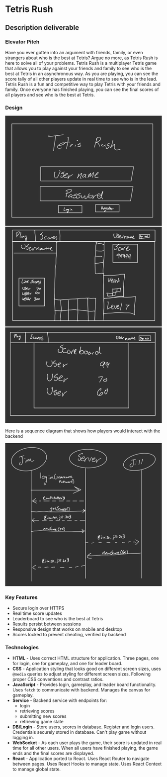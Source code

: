 # Tetris Rush

## Description deliverable

### Elevator Pitch

Have you ever gotten into an argument with friends, family, or even strangers about who is the best at Tetris? Argue no more, as Tetris Rush is here to solve all of your problems. Tetris Rush is a multiplayer Tetris game that allows you to play against your friends and family to see who is the best at Tetris in an asynchronous way. As you are playing, you can see the score tally of all other players update in real time to see who is in the lead. Tetris Rush is a fun and competitive way to play Tetris with your friends and family. Once everyone has finished playing, you can see the final scores of all players and see who is the best at Tetris.

### Design

![Home Mock](.github/images/home.jpeg)
![Game Mock](.github/images/game.jpeg)
![Leaderboard Mock](.github/images/score.jpeg)

Here is a sequence diagram that shows how players would interact with the backend

![Sequence Diagram](.github/images/network.jpeg)

### Key Features

- Secure login over HTTPS
- Real time score updates
- Leaderboard to see who is the best at Tetris
- Results persist between sessions
- Responsive design that works on mobile and desktop
- Scores locked to prevent cheating, verified by backend

### Technologies

- **HTML** - Uses correct HTML structure for application. Three pages, one for login, one for gameplay, and one for leader board.
- **CSS** - Application styling that looks good on different screen sizes, uses `@media` queries to adjust styling for different screen sizes. Following proper CSS conventions and contrast ratios.
- **JavaScript** - Provides login, gameplay, and leader board functionality. Uses `fetch` to communicate with backend. Manages the canvas for gameplay.
- **Service** - Backend service with endpoints for:
  - login
  - retrieving scores
  - submitting new scores
  - retrieving game state
- **DB/Login** - Store users, scores in database. Register and login users. Credentials securely stored in database. Can't play game without logging in.
- **WebSocket** - As each user plays the game, their score is updated in real time for all other users. When all users have finished playing, the game ends and the final scores are displayed.
- **React** - Application ported to React. Uses React Router to navigate between pages. Uses React Hooks to manage state. Uses React Context to manage global state.
